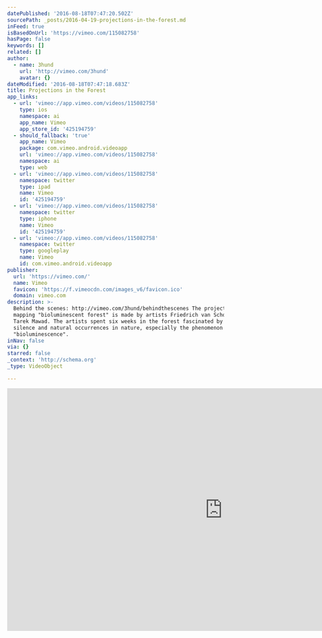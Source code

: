 ```yaml
---
datePublished: '2016-08-18T07:47:20.502Z'
sourcePath: _posts/2016-04-19-projections-in-the-forest.md
inFeed: true
isBasedOnUrl: 'https://vimeo.com/115082758'
hasPage: false
keywords: []
related: []
author:
  - name: 3hund
    url: 'http://vimeo.com/3hund'
    avatar: {}
dateModified: '2016-08-18T07:47:18.683Z'
title: Projections in the Forest
app_links:
  - url: 'vimeo://app.vimeo.com/videos/115082758'
    type: ios
    namespace: ai
    app_name: Vimeo
    app_store_id: '425194759'
  - should_fallback: 'true'
    app_name: Vimeo
    package: com.vimeo.android.videoapp
    url: 'vimeo://app.vimeo.com/videos/115082758'
    namespace: ai
    type: web
  - url: 'vimeo://app.vimeo.com/videos/115082758'
    namespace: twitter
    type: ipad
    name: Vimeo
    id: '425194759'
  - url: 'vimeo://app.vimeo.com/videos/115082758'
    namespace: twitter
    type: iphone
    name: Vimeo
    id: '425194759'
  - url: 'vimeo://app.vimeo.com/videos/115082758'
    namespace: twitter
    type: googleplay
    name: Vimeo
    id: com.vimeo.android.videoapp
publisher:
  url: 'https://vimeo.com/'
  name: Vimeo
  favicon: 'https://f.vimeocdn.com/images_v6/favicon.ico'
  domain: vimeo.com
description: >-
  Behind the scenes: http://vimeo.com/3hund/behindthescenes The projection
  mapping "bioluminescent forest" is made by artists Friedrich van Schoor and
  Tarek Mawad. The artists spent six weeks in the forest fascinated by the
  silence and natural occurrences in nature, especially the phenomenon
  "bioluminescence".
inNav: false
via: {}
starred: false
_context: 'http://schema.org'
_type: VideoObject

---
```

<iframe src="https://cdn.embedly.com/widgets/media.html?src=https%3A%2F%2Fplayer.vimeo.com%2Fvideo%2F115082758&amp;url=https%3A%2F%2Fvimeo.com%2F115082758&amp;image=http%3A%2F%2Fi.vimeocdn.com%2Fvideo%2F501176019_1280.jpg&amp;key=b7d04c9b404c499eba89ee7072e1c4f7&amp;type=text%2Fhtml&amp;schema=vimeo" width="1000" height="563" scrolling="no" frameborder="0" allowfullscreen="" style=""></iframe>